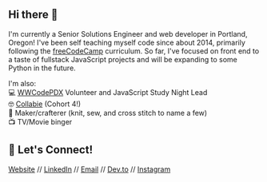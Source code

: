 ## Hi there 👋

I'm currently a Senior Solutions Engineer and web developer in Portland, Oregon! I've been self teaching myself code since about 2014, primarily following the [freeCodeCamp](https://www.freecodecamp.org/) curriculum. So far, I've focused on front end to a taste of fullstack JavaScript projects and will be expanding to some Python in the future.

I'm also:\
💻 [WWCodePDX](https://www.womenwhocode.com/portland) Volunteer and JavaScript Study Night Lead\
🤓 [Collabie](https://the-collab-lab.codes/) (Cohort 4!)\
🧶 Maker/crafterer (knit, sew, and cross stitch to name a few)\
📺 TV/Movie binger 

## 🎉 Let's Connect!
[Website](https://haleyelder.com/) // [LinkedIn](https://www.linkedin.com/in/haleyelder/) // [Email](mailto:hello@haleyelder.com) // [Dev.to](https://dev.to/haleyelder) // [Instagram](https://www.instagram.com/haley_elder/) 
